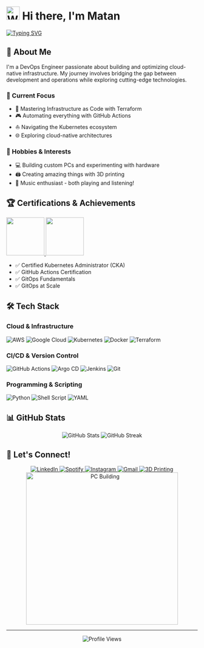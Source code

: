 # <img src="https://raw.githubusercontent.com/Tarikul-Islam-Anik/Animated-Fluent-Emojis/master/Emojis/Hand%20gestures/Waving%20Hand.png" alt="Waving Hand" width="35" height="35" /> Hi there, I'm Matan

[![Typing SVG](https://readme-typing-svg.herokuapp.com?font=Fira+Code&pause=1000&width=435&lines=DevOps+Engineer;Tech+Explorer)](https://git.io/typing-svg)

## 🚀 About Me
I'm a DevOps Engineer passionate about building and optimizing cloud-native infrastructure. My journey involves bridging the gap between development and operations while exploring cutting-edge technologies.

### 🎯 Current Focus
- 🔨 Mastering Infrastructure as Code with Terraform
- 🎮 Automating everything with GitHub Actions
- ⛵ Navigating the Kubernetes ecosystem
- 🌐 Exploring cloud-native architectures

### 🎨 Hobbies & Interests
- 💻 Building custom PCs and experimenting with hardware
- 🖨️ Creating amazing things with 3D printing
- 🎵 Music enthusiast - both playing and listening!

## 🏆 Certifications & Achievements
<div align="left">
  <a href="https://www.credly.com/org/the-linux-foundation/badge/cka-certified-kubernetes-administrator">
    <img src="https://images.credly.com/size/110x110/images/8b8ed108-e77d-4396-ac59-2504583b9d54/cka_from_cncfsite__281_29.png" width="100" height="100"/>
  </a>
  <img src="https://github.githubassets.com/images/modules/profile/achievements/yolo-default.png" width="100" height="100"/>
  <!-- Add more certification badges here -->
</div>

- ✅ Certified Kubernetes Administrator (CKA)
- ✅ GitHub Actions Certification
- ✅ GitOps Fundamentals
- ✅ GitOps at Scale

## 🛠️ Tech Stack

### Cloud & Infrastructure
![AWS](https://img.shields.io/badge/AWS-%23FF9900.svg?style=for-the-badge&logo=amazon-aws&logoColor=white)
![Google Cloud](https://img.shields.io/badge/GoogleCloud-%234285F4.svg?style=for-the-badge&logo=google-cloud&logoColor=white)
![Kubernetes](https://img.shields.io/badge/kubernetes-%23326ce5.svg?style=for-the-badge&logo=kubernetes&logoColor=white)
![Docker](https://img.shields.io/badge/docker-%230db7ed.svg?style=for-the-badge&logo=docker&logoColor=white)
![Terraform](https://img.shields.io/badge/terraform-%235835CC.svg?style=for-the-badge&logo=terraform&logoColor=white)

### CI/CD & Version Control
![GitHub Actions](https://img.shields.io/badge/github%20actions-%232671E5.svg?style=for-the-badge&logo=githubactions&logoColor=white)
![Argo CD](https://img.shields.io/badge/Argo%20CD-1e0b3e?style=for-the-badge&logo=argo&logoColor=#d16044)
![Jenkins](https://img.shields.io/badge/jenkins-%232C5263.svg?style=for-the-badge&logo=jenkins&logoColor=white)
![Git](https://img.shields.io/badge/git-%23F05033.svg?style=for-the-badge&logo=git&logoColor=white)

### Programming & Scripting
![Python](https://img.shields.io/badge/python-3670A0?style=for-the-badge&logo=python&logoColor=ffdd54)
![Shell Script](https://img.shields.io/badge/shell_script-%23121011.svg?style=for-the-badge&logo=gnu-bash&logoColor=white)
![YAML](https://img.shields.io/badge/yaml-%23ffffff.svg?style=for-the-badge&logo=yaml&logoColor=151515)

## 📊 GitHub Stats

<div align="center">
  <img src="https://github-readme-stats.vercel.app/api?username=MathoAvit&show_icons=true&theme=radical" alt="GitHub Stats" />
  <img src="https://github-readme-streak-stats.herokuapp.com/?user=MathoAvito&theme=radical" alt="GitHub Streak" />
</div>

## 🤝 Let's Connect!

<div align="center">
  <a href="https://linkedin.com/in/matan-avital">
    <img src="https://img.shields.io/badge/linkedin-%230077B5.svg?style=for-the-badge&logo=linkedin&logoColor=white" alt="LinkedIn"/>
  </a>
  <a href="https://open.spotify.com/user/vbl1z3x2ir2ox96ekku78322r">
    <img src="https://img.shields.io/badge/Spotify-1ED760?style=for-the-badge&logo=spotify&logoColor=white" alt="Spotify"/>
  </a>
  <a href="https://www.instagram.com/3dmatho/">
    <img src="https://img.shields.io/badge/Instagram-%23E4405F.svg?style=for-the-badge&logo=Instagram&logoColor=white" alt="Instagram"/>
  </a>
  <a href="mailto:matavital13@gmail.com">
    <img src="https://img.shields.io/badge/Gmail-D14836?style=for-the-badge&logo=gmail&logoColor=white" alt="Gmail"/>
  </a>
  <a href="https://cubee3d.com/store/M3D">
    <img src="https://img.shields.io/badge/3D_Printing-FF4B4B?style=for-the-badge&logo=electron&logoColor=white" alt="3D Printing"/>
  </a>
</div>

<div align="center">
  <img src="assets/pc.gif" alt="PC Building" width="400" />
</div>

---
<div align="center">
  <img src="https://komarev.com/ghpvc/?username=MathoAvito&style=flat-square&color=blue" alt="Profile Views"/>
</div>
